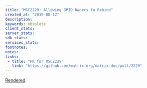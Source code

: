 ```yaml
---
title: "MSC2229: Allowing 3PID Owners to Rebind"
created_at: "2019-08-12"
description:
keywords: obsolete
client_stats:
server_stats:
sdk_stats:
services_stats:
footnotes:
notes:
links:
 - title: "PR for MSC2229"
   link: "https://github.com/matrix-org/matrix-doc/pull/2229"
---
```

[Rendered](https://github.com/matrix-org/matrix-doc/blob/master/proposals/2229-rebind-existing-3pid.md)
